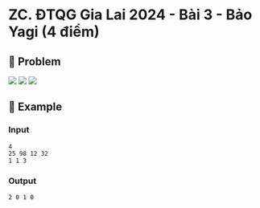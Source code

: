 # ZC. ĐTQG Gia Lai 2024 - Bài 3 - Bảo Yagi (4 điểm)

## 📖 Problem

![](https://espresso.codeforces.com/8e030c632d6b713f9716692dc7f3b37aef6cd85a.png)
![](https://espresso.codeforces.com/95463e13dd6477f203439f63b8fcb954d5d50345.png)
![](https://espresso.codeforces.com/ecd5896ab9ba023cb3256985cd4daf5b112b654f.png)


## 🧠 Example

### Input

```text
4
25 98 12 32
1 1 3
```

### Output

```text
2 0 1 0
```



